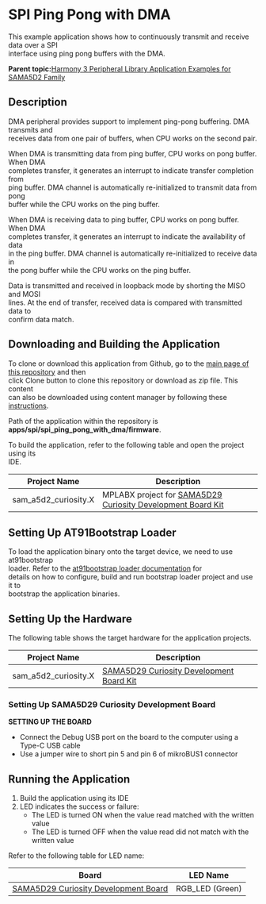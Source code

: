 # SPI Ping Pong with DMA

This example application shows how to continuously transmit and receive data over a SPI<br /> interface using ping pong buffers with the DMA.

**Parent topic:**[Harmony 3 Peripheral Library Application Examples for SAMA5D2 Family](GUID-3730E5D6-911C-4BCA-9955-26D7EB66B585.md)

## Description

DMA peripheral provides support to implement ping-pong buffering. DMA transmits and<br /> receives data from one pair of buffers, when CPU works on the second pair.

When DMA is transmitting data from ping buffer, CPU works on pong buffer. When DMA<br /> completes transfer, it generates an interrupt to indicate transfer completion from<br /> ping buffer. DMA channel is automatically re-initialized to transmit data from pong<br /> buffer while the CPU works on the ping buffer.

When DMA is receiving data to ping buffer, CPU works on pong buffer. When DMA<br /> completes transfer, it generates an interrupt to indicate the availability of data<br /> in the ping buffer. DMA channel is automatically re-initialized to receive data in<br /> the pong buffer while the CPU works on the ping buffer.

Data is transmitted and received in loopback mode by shorting the MISO and MOSI<br /> lines. At the end of transfer, received data is compared with transmitted data to<br /> confirm data match.

## Downloading and Building the Application

To clone or download this application from Github, go to the [main page of this repository](https://github.com/Microchip-MPLAB-Harmony/csp_apps_sam_a5d2) and then<br /> click Clone button to clone this repository or download as zip file. This content<br /> can also be downloaded using content manager by following these [instructions](https://github.com/Microchip-MPLAB-Harmony/contentmanager/wiki).

Path of the application within the repository is<br /> **apps/spi/spi\_ping\_pong\_with\_dma/firmware**.

To build the application, refer to the following table and open the project using its<br /> IDE.

|Project Name|Description|
|------------|-----------|
|sam\_a5d2\_curiosity.X|MPLABX project for [SAMA5D29 Curiosity Development Board Kit](https://www.microchip.com/en-us/development-tool/EV07R15A)|

## Setting Up AT91Bootstrap Loader

To load the application binary onto the target device, we need to use at91bootstrap<br /> loader. Refer to the [at91bootstrap loader documentation](GUID-DA6B998E-C5DD-4566-BB08-7DC124553FBF.md) for<br /> details on how to configure, build and run bootstrap loader project and use it to<br /> bootstrap the application binaries.

## Setting Up the Hardware

The following table shows the target hardware for the application projects.

|Project Name|Description|
|------------|-----------|
|sam\_a5d2\_curiosity.X|[SAMA5D29 Curiosity Development Board Kit](https://www.microchip.com/en-us/development-tool/EV07R15A)|

### Setting Up SAMA5D29 Curiosity Development Board

**SETTING UP THE BOARD**

-   Connect the Debug USB port on the board to the computer using a Type-C USB cable
-   Use a jumper wire to short pin 5 and pin 6 of mikroBUS1 connector

## Running the Application

1.  Build the application using its IDE
2.  LED indicates the success or failure:
    -   The LED is turned ON when the value read matched with the written value
    -   The LED is turned OFF when the value read did not match with the written value

Refer to the following table for LED name:

|Board|LED Name|
|-----|--------|
|[SAMA5D29 Curiosity Development Board](https://www.microchip.com/en-us/development-tool/EV07R15A)|RGB\_LED \(Green\)|

